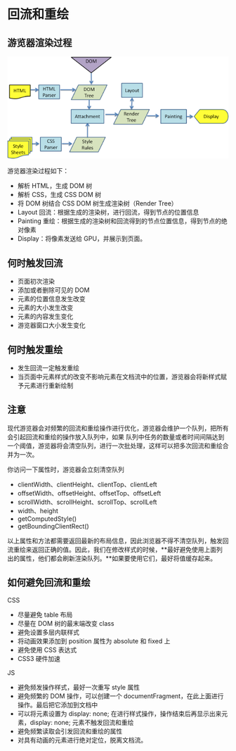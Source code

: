# 回流和重绘

## 游览器渲染过程

![游览器渲染过程](./images/browserRenderingProcess.jpeg)

游览器渲染过程如下：

- 解析 HTML，生成 DOM 树
- 解析 CSS，生成 CSS DOM 树
- 将 DOM 树结合 CSS DOM 树生成渲染树（Render Tree）
- Layout 回流：根据生成的渲染树，进行回流，得到节点的位置信息
- Painting 重绘：根据生成的渲染树和回流得到的节点位置信息，得到节点的绝对像素
- Display：将像素发送给 GPU，并展示到页面。

## 何时触发回流

- 页面初次渲染
- 添加或者删除可见的 DOM
- 元素的位置信息发生改变
- 元素的大小发生改变
- 元素的内容发生变化
- 游览器窗口大小发生变化

## 何时触发重绘

- 发生回流一定触发重绘
- 当页面中元素样式的改变不影响元素在文档流中的位置，游览器会将新样式赋予元素进行重新绘制

## 注意

现代游览器会对频繁的回流和重绘操作进行优化，游览器会维护一个队列，把所有会引起回流和重绘的操作放入队列中，如果
队列中任务的数量或者时间间隔达到一个阈值，游览器将会清空队列，进行一次批处理，这样可以把多次回流和重绘合并为一次。

你访问一下属性时，游览器会立刻清空队列

- clientWidth、clientHeight、clientTop、clientLeft
- offsetWidth、offsetHeight、offsetTop、offsetLeft
- scrollWidth、scrollHeight、scrollTop、scrollLeft
- width、height
- getComputedStyle()
- getBoundingClientRect()

以上属性和方法都需要返回最新的布局信息，因此浏览器不得不清空队列，触发回流重绘来返回正确的值。因此，我们在修改样式的时候，**最好避免使用上面列出的属性，他们都会刷新渲染队列。**如果要使用它们，最好将值缓存起来。

## 如何避免回流和重绘

CSS

- 尽量避免 table 布局
- 尽量在 DOM 树的最末端改变 class
- 避免设置多层内联样式
- 将动画效果添加到 position 属性为 absolute 和 fixed 上
- 避免使用 CSS 表达式
- CSS3 硬件加速

JS

- 避免频发操作样式，最好一次重写 style 属性
- 避免频繁的 DOM 操作，可以创建一个 documentFragment，在此上面进行操作。最后把它添加到文档中
- 可以将元素设置为 display: none; 在进行样式操作，操作结束后再显示出来元素，display: none; 元素不触发回流和重绘
- 避免频繁读取会引发回流和重绘的属性
- 对具有动画的元素进行绝对定位，脱离文档流。

